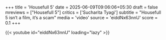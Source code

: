 +++
title = 'Housefull 5'
date = 2025-06-09T09:06:06+05:30
draft = false
mreviews = ["Housefull 5"]
critics = ['Sucharita Tyagi']
subtitle = "Housefull 5 isn’t a film, it’s a scam"
media = 'video'
source = 'eiddNx63nnU'
score = 0.1
+++

{{< youtube id="eiddNx63nnU" loading="lazy" >}}
